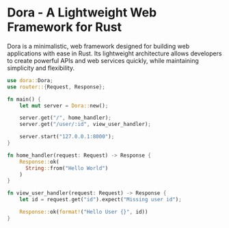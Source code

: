 # Dora - A Lightweight Web Framework for Rust

Dora is a minimalistic, web framework designed for building web applications with ease in Rust.
Its lightweight architecture allows developers to create powerful APIs and web services quickly, while maintaining simplicity and flexibility.

```rust
use dora::Dora;
use router::{Request, Response};

fn main() {
    let mut server = Dora::new();

    server.get("/", home_handler);
    server.get("/user/:id", view_user_handler);

    server.start("127.0.0.1:8000");
}

fn home_handler(request: Request) -> Response {
    Response::ok(
      String::from("Hello World")
    )
}

fn view_user_handler(request: Request) -> Response {
    let id = request.get("id").expect("Missing user id");

    Response::ok(format!("Hello User {}", id))
}

```
